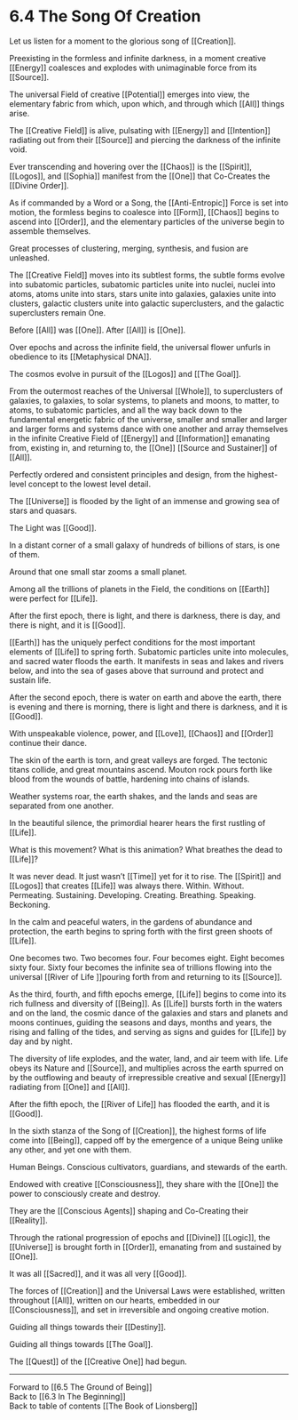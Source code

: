 # 6.4 The Song Of Creation

Let us listen for a moment to the glorious song of [[Creation]].

Preexisting in the formless and infinite darkness, in a moment creative [[Energy]] coalesces and explodes with unimaginable force from its [[Source]]. 

The universal Field of creative [[Potential]] emerges into view, the elementary fabric from which, upon which, and through which [[All]] things arise. 

The [[Creative Field]] is alive, pulsating with [[Energy]] and [[Intention]] radiating out from their [[Source]] and piercing the darkness of the infinite void. 

Ever transcending and hovering over the [[Chaos]] is the [[Spirit]], [[Logos]], and [[Sophia]] manifest from the [[One]] that Co-Creates the [[Divine Order]]. 

As if commanded by a Word or a Song, the [[Anti-Entropic]] Force is set into motion, the formless begins to coalesce into [[Form]], [[Chaos]] begins to ascend into [[Order]], and the elementary particles of the universe begin to assemble themselves.

Great processes of clustering, merging, synthesis, and fusion are unleashed. 

The [[Creative Field]] moves into its subtlest forms, the subtle forms evolve into subatomic particles, subatomic particles unite into nuclei, nuclei into atoms, atoms unite into stars, stars unite into galaxies, galaxies unite into clusters, galactic clusters unite into galactic superclusters, and the galactic superclusters remain One.

Before [[All]] was [[One]]. After [[All]] is [[One]].  

Over epochs and across the infinite field, the universal flower unfurls in obedience to its [[Metaphysical DNA]]. 

The cosmos evolve in pursuit of the [[Logos]] and [[The Goal]]. 

From the outermost reaches of the Universal [[Whole]], to superclusters of galaxies, to galaxies, to solar systems, to planets and moons, to matter, to atoms, to subatomic particles, and all the way back down to the fundamental energetic fabric of the universe, smaller and smaller and larger and larger forms and systems dance with one another and array themselves in the infinite Creative Field of [[Energy]] and [[Information]] emanating from, existing in, and returning to, the [[One]] [[Source and Sustainer]] of [[All]]. 

Perfectly ordered and consistent principles and design, from the highest-level concept to the lowest level detail. 

The [[Universe]] is flooded by the light of an immense and growing sea of stars and quasars. 

The Light was [[Good]]. 

In a distant corner of a small galaxy of hundreds of billions of stars, is one of them.  

Around that one small star zooms a small planet. 

Among all the trillions of planets in the Field, the conditions on [[Earth]] were perfect for [[Life]].

After the first epoch, there is light, and there is darkness, there is day, and there is night, and it is [[Good]].

[[Earth]] has the uniquely perfect conditions for the most important elements of [[Life]] to spring forth. Subatomic particles unite into molecules, and sacred water floods the earth. It manifests in seas and lakes and rivers below, and into the sea of gases above that surround and protect and sustain life.

After the second epoch, there is water on earth and above the earth, there is evening and there is morning, there is light and there is darkness, and it is [[Good]].

With unspeakable violence, power, and [[Love]], [[Chaos]] and [[Order]] continue their dance. 

The skin of the earth is torn, and great valleys are forged. The tectonic titans collide, and great mountains ascend. Mouton rock pours forth like blood from the wounds of battle, hardening into chains of islands. 

Weather systems roar, the earth shakes, and the lands and seas are separated from one another. 

In the beautiful silence, the primordial hearer hears the first rustling of [[Life]].

What is this movement? What is this animation? What breathes the dead to [[Life]]?

It was never dead. It just wasn’t [[Time]] yet for it to rise. The [[Spirit]] and [[Logos]] that creates [[Life]] was always there. Within. Without. Permeating. Sustaining. Developing. Creating. Breathing. Speaking. Beckoning.    

In the calm and peaceful waters, in the gardens of abundance and protection, the earth begins to spring forth with the first green shoots of [[Life]].

One becomes two. Two becomes four. Four becomes eight. Eight becomes sixty four. Sixty four becomes the infinite sea of trillions flowing into the universal [[River of Life ]]pouring forth from and returning to its [[Source]]. 

As the third, fourth, and fifth epochs emerge, [[Life]] begins to come into its rich fullness and diversity of [[Being]]. As [[Life]] bursts forth in the waters and on the land, the cosmic dance of the galaxies and stars and planets and moons continues, guiding the seasons and days, months and years, the rising and falling of the tides, and serving as signs and guides for [[Life]] by day and by night. 

The diversity of life explodes, and the water, land, and air teem with life. Life obeys its Nature and [[Source]], and multiplies across the earth spurred on by the outflowing and beauty of irrepressible creative and sexual [[Energy]] radiating from  [[One]] and [[All]]. 

After the fifth epoch, the [[River of Life]] has flooded the earth, and it is [[Good]].

In the sixth stanza of the Song of [[Creation]], the highest forms of life come into [[Being]], capped off by the emergence of a unique Being unlike any other, and yet one with them.  

Human Beings. Conscious cultivators, guardians, and stewards of the earth. 

Endowed with creative [[Consciousness]], they share with the [[One]] the power to consciously create and destroy.

They are the [[Conscious Agents]] shaping and Co-Creating their [[Reality]]. 

Through the rational progression of epochs and [[Divine]] [[Logic]], the [[Universe]] is brought forth in [[Order]], emanating from and sustained by [[One]]. 

It was all [[Sacred]], and it was all very [[Good]]. 

The forces of [[Creation]] and the Universal Laws were established, written throughout [[All]], written on our hearts, embedded in our [[Consciousness]], and set in irreversible and ongoing creative motion. 

Guiding all things towards their [[Destiny]]. 

Guiding all things towards [[The Goal]]. 

The [[Quest]] of the [[Creative One]] had begun.

___

Forward to [[6.5 The Ground of Being]]        
Back to [[6.3 In The Beginning]]        
Back to table of contents [[The Book of Lionsberg]]  